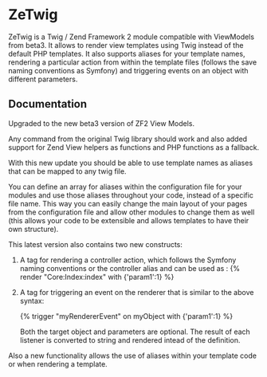 ZeTwig
====

ZeTwig is a Twig / Zend Framework 2 module compatible with ViewModels from beta3.
It allows to render view templates using Twig instead of the default PHP templates.
It also supports aliases for your template names, rendering a particular action from 
within the template files (follows the save naming conventions as Symfony) and 
triggering events on an object with different parameters.

Documentation
-------------

Upgraded to the new beta3 version of ZF2 View Models.

Any command from the original Twig library should work and also added support for
Zend View helpers as functions and PHP functions as a fallback.

With this new update you should be able to use template names as aliases that can be 
mapped to any twig file. 

You can define an array for aliases within the configuration file for your modules and
use those aliases throughout your code, instead of a specific file name. This way you
can easily change the main layout of your pages from the configuration file and allow
other modules to change them as well (this allows your code to be extensible and allows
templates to have their own structure).

This latest version also contains two new constructs:
1. A tag for rendering a controller action, which follows the Symfony naming conventions 
	or the controller alias and can be used as :
	{% render "Core:Index:index" with {'param1':1} %}

2. A tag for triggering an event on the renderer that is similar to the above syntax:
	
	{% trigger "myRendererEvent" on myObject with {'param1':1} %}
	
	Both the target object and parameters are optional. The result of each listener is 
converted to string and rendered intead of the definition.


Also a new functionality allows the use of aliases within your template code or when
rendering a template.